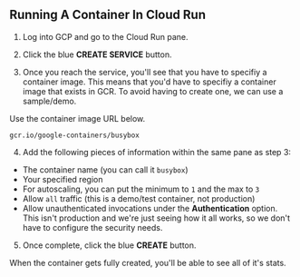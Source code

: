 ## Running A Container In Cloud Run

1. Log into GCP and go to the Cloud Run pane.

2. Click the blue **CREATE SERVICE** button.

3. Once you reach the service, you'll see that you have to specifiy a container image. This means that you'd have to specifiy a container image that exists in GCR. To avoid having to create one, we can use a sample/demo.

Use the container image URL below.

`gcr.io/google-containers/busybox`

4. Add the following pieces of information within the same pane as step 3:
- The container name (you can call it `busybox`)
- Your specified region
- For autoscaling, you can put the minimum to `1` and the max to `3`
- Allow `all` traffic (this is a demo/test container, not production)
- Allow unauthenticated invocations under the **Authentication** option. This isn't production and we're just seeing how it all works, so we don't have to configure the security needs.

5. Once complete, click the blue **CREATE** button.

When the container gets fully created, you'll be able to see all of it's stats.